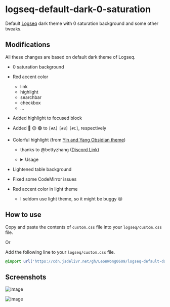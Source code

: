 # logseq-default-dark-0-saturation

Default [Logseq](https://logseq.com/) dark theme with 0 saturation background and some other tweaks.

## Modifications

All these changes are based on default dark theme of Logseq.

- 0 saturation background
- Red accent color
  - link
  - highlight
  - searchbar
  - checkbox
  - …
- Added highlight to focused block
- Added 🔴 🟡 🟢 to `[#A]` `[#B]` `[#C]`, respectively
- Colorful highlight (from [Yin and Yang Obsidian theme](https://github.com/chetachiezikeuzor/Yin-and-Yang-Theme))
  - thanks to @bettyzhang ([Discord Link](https://discord.com/channels/725182569297215569/756886540038438992/850029658351468574))
    
  - <details>
    <summary>Usage</summary>
    
      - add following code to your `config.edn`
        
        ```
        ["Blue Highlighter" [[:editor/input "<mark class='blue'></mark>" {:backward-pos 7}]]]
        ["Green Highlighter" [[:editor/input "<mark class='green'></mark>" {:backward-pos 7}]]]
        ["Gray Highlighter" [[:editor/input "<mark class='gray'></mark>" {:backward-pos 7}]]]
        ["Orange Highlighter" [[:editor/input "<mark class='orange'></mark>" {:backward-pos 7}]]]
        ["Pink Highlighter" [[:editor/input "<mark class='pink'></mark>" {:backward-pos 7}]]]
        ["Red Highlighter" [[:editor/input "<mark class='red'></mark>" {:backward-pos 7}]]]
        ["Yellow Highlighter" [[:editor/input "<mark class='yellow'></mark>" {:backward-pos 7}]]]
        ```
        
      - your `config.edn` should look like this
        
        ![image](https://user-images.githubusercontent.com/58762081/121205590-60dca300-c8aa-11eb-99c4-63a2ecc05976.png)
        
      - use `/blue` then select `Blue Highlighter` to apply
        
        ![image](https://user-images.githubusercontent.com/58762081/121207236-b5345280-c8ab-11eb-9d35-5c37469d659e.png)
        
    </details>

- Lightened table background
- Fixed some CodeMirror issues
- Red accent color in light theme
  - I seldom use light theme, so it might be buggy 😢

## How to use

Copy and paste the contents of `custom.css` file into your `logseq/custom.css` file.

Or

Add the following line to your `logseq/custom.css` file.

```css
@import url('https://cdn.jsdelivr.net/gh/LeonWong0609/logseq-default-dark-0-saturation@main/custom.css');
```

## Screenshots

![image](https://user-images.githubusercontent.com/58762081/120082075-8839b000-c0f3-11eb-8598-eb0259ecfec0.png)

![image](https://user-images.githubusercontent.com/58762081/120082135-d2229600-c0f3-11eb-8168-9d88fc817345.png)
